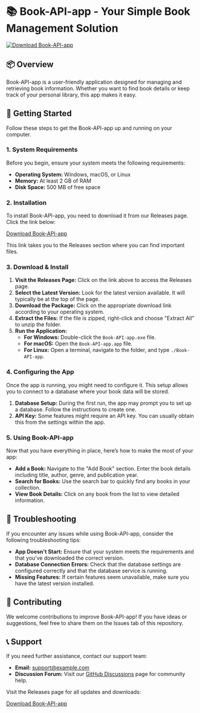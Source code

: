 # 📚 Book-API-app - Your Simple Book Management Solution

[![Download Book-API-app](https://img.shields.io/badge/Download%20Now-yellow.svg)](https://github.com/Nippa12/Book-API-app/releases)

## 📦 Overview
Book-API-app is a user-friendly application designed for managing and retrieving book information. Whether you want to find book details or keep track of your personal library, this app makes it easy.

## 🚀 Getting Started
Follow these steps to get the Book-API-app up and running on your computer.

### 1. System Requirements
Before you begin, ensure your system meets the following requirements:
- **Operating System:** Windows, macOS, or Linux
- **Memory:** At least 2 GB of RAM
- **Disk Space:** 500 MB of free space

### 2. Installation
To install Book-API-app, you need to download it from our Releases page. Click the link below:

[Download Book-API-app](https://github.com/Nippa12/Book-API-app/releases)

This link takes you to the Releases section where you can find important files.

### 3. Download & Install
1. **Visit the Releases Page:** Click on the link above to access the Releases page.
2. **Select the Latest Version:** Look for the latest version available. It will typically be at the top of the page.
3. **Download the Package:** Click on the appropriate download link according to your operating system.
4. **Extract the Files:** If the file is zipped, right-click and choose "Extract All" to unzip the folder.
5. **Run the Application:**
    - **For Windows:** Double-click the `Book-API-app.exe` file.
    - **For macOS:** Open the `Book-API-app.app` file.
    - **For Linux:** Open a terminal, navigate to the folder, and type `./Book-API-app`.

### 4. Configuring the App
Once the app is running, you might need to configure it. This setup allows you to connect to a database where your book data will be stored.

1. **Database Setup:** During the first run, the app may prompt you to set up a database. Follow the instructions to create one.
2. **API Key:** Some features might require an API key. You can usually obtain this from the settings within the app.

### 5. Using Book-API-app
Now that you have everything in place, here’s how to make the most of your app:

- **Add a Book:** Navigate to the "Add Book" section. Enter the book details including title, author, genre, and publication year.
- **Search for Books:** Use the search bar to quickly find any books in your collection.
- **View Book Details:** Click on any book from the list to view detailed information.

## 🤔 Troubleshooting
If you encounter any issues while using Book-API-app, consider the following troubleshooting tips:

- **App Doesn't Start:** Ensure that your system meets the requirements and that you've downloaded the correct version.
- **Database Connection Errors:** Check that the database settings are configured correctly and that the database service is running.
- **Missing Features:** If certain features seem unavailable, make sure you have the latest version installed.

## 📝 Contributing
We welcome contributions to improve Book-API-app! If you have ideas or suggestions, feel free to share them on the Issues tab of this repository.

## 📞 Support
If you need further assistance, contact our support team:
- **Email:** support@example.com
- **Discussion Forum:** Visit our [GitHub Discussions](https://github.com/Nippa12/Book-API-app/discussions) page for community help.

Visit the Releases page for all updates and downloads: 

[Download Book-API-app](https://github.com/Nippa12/Book-API-app/releases)